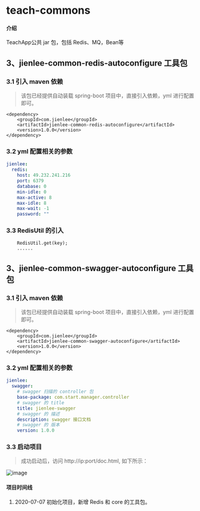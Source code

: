# teach-commons

#### 介绍
TeachApp公共 jar 包，包括 Redis、MQ，Bean等

## 3、jienlee-common-redis-autoconfigure 工具包

### 3.1 引入 maven 依赖
> 该包已经提供自动装载 spring-boot 项目中，直接引入依赖，yml 进行配置即可。
```
<dependency>
    <groupId>com.jienlee</groupId>
    <artifactId>jienlee-common-redis-autoconfigure</artifactId>
    <version>1.0.0</version>
</dependency>
```
### 3.2 yml 配置相关的参数
```yaml
jienlee:
  redis:
    host: 49.232.241.216
    port: 6379
    database: 0
    min-idle: 0
    max-active: 8
    max-idle: 8
    max-wait: -1
    password: ""
```
### 3.3 RedisUtil 的引入
```
    RedisUtil.get(key);
    ......
```

## 3、jienlee-common-swagger-autoconfigure 工具包

### 3.1 引入 maven 依赖
> 该包已经提供自动装载 spring-boot 项目中，直接引入依赖，yml 进行配置即可。
```
<dependency>
    <groupId>com.jienlee</groupId>
    <artifactId>jienlee-common-swagger-autoconfigure</artifactId>
    <version>1.0.0</version>
</dependency>
```
### 3.2 yml 配置相关的参数
```yaml
jienlee:
  swagger:
    # swagger 扫描的 controller 包    
    base-package: com.start.manager.controller
    # swagger 的 title
    title: jienlee-swagger
    # swagger 的 描述
    description: swagger 接口文档
    # swagger 的 版本
    version: 1.0.0
```
### 3.3 启动项目
> 成功启动后，访问 http://ip:port/doc.html, 如下所示：

![image](https://doc.xiaominfo.com/knife4j/images/knife4j/1.png)

#### 项目时间线

1.  2020-07-07 初始化项目，新增 Redis 和 core 的工具包。




